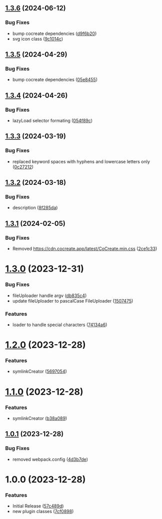 ## [1.3.6](https://github.com/CoCreate-app/CoCreate-webpack/compare/v1.3.5...v1.3.6) (2024-06-12)


### Bug Fixes

* bump cocreate dependencies ([d9f6b20](https://github.com/CoCreate-app/CoCreate-webpack/commit/d9f6b200a8624be3ce53d30db6f952391c4d033c))
* svg icon class ([9c1014c](https://github.com/CoCreate-app/CoCreate-webpack/commit/9c1014cad45ecfbfe90990d23a821538b832ae7c))

## [1.3.5](https://github.com/CoCreate-app/CoCreate-webpack/compare/v1.3.4...v1.3.5) (2024-04-29)


### Bug Fixes

* bump cocreate dependencies ([05e8455](https://github.com/CoCreate-app/CoCreate-webpack/commit/05e84559f10ab984e2e1abc880fa5ba720766f37))

## [1.3.4](https://github.com/CoCreate-app/CoCreate-webpack/compare/v1.3.3...v1.3.4) (2024-04-26)


### Bug Fixes

* lazyLoad selector formating ([054f89c](https://github.com/CoCreate-app/CoCreate-webpack/commit/054f89ccde31bd74c62e248c4c5aa00de0bd0d7d))

## [1.3.3](https://github.com/CoCreate-app/CoCreate-webpack/compare/v1.3.2...v1.3.3) (2024-03-19)


### Bug Fixes

* replaced keyword spaces with hyphens and lowercase letters only ([0c27212](https://github.com/CoCreate-app/CoCreate-webpack/commit/0c27212901ce03c6d9d62a8180a3242ad18d6b48))

## [1.3.2](https://github.com/CoCreate-app/CoCreate-webpack/compare/v1.3.1...v1.3.2) (2024-03-18)


### Bug Fixes

* description ([8f285da](https://github.com/CoCreate-app/CoCreate-webpack/commit/8f285daeabb4b85b607e24892ae0d91112ed8a32))

## [1.3.1](https://github.com/CoCreate-app/CoCreate-webpack/compare/v1.3.0...v1.3.1) (2024-02-05)


### Bug Fixes

* Removed https://cdn.cocreate.app/latest/CoCreate.min.css ([2ce1c33](https://github.com/CoCreate-app/CoCreate-webpack/commit/2ce1c33c1f27f5fd0fdadfc053de43193d72f69a))

# [1.3.0](https://github.com/CoCreate-app/CoCreate-webpack/compare/v1.2.0...v1.3.0) (2023-12-31)


### Bug Fixes

* fileUploader handle argv ([db835c4](https://github.com/CoCreate-app/CoCreate-webpack/commit/db835c4122a2b238b149c19e0451956dc7630b1f))
* update fileUploader to pascalCase FileUploader ([1507475](https://github.com/CoCreate-app/CoCreate-webpack/commit/15074750a5f9c473841f33654b9890ce01d76e8e))


### Features

* loader to handle special characters ([74134a6](https://github.com/CoCreate-app/CoCreate-webpack/commit/74134a6066d50a486a92ca13c7ba33090fdc190a))

# [1.2.0](https://github.com/CoCreate-app/CoCreate-webpack/compare/v1.1.0...v1.2.0) (2023-12-28)


### Features

* symlinkCreator ([5697054](https://github.com/CoCreate-app/CoCreate-webpack/commit/5697054b547e3a9217c7563f4aca64429db3450b))

# [1.1.0](https://github.com/CoCreate-app/CoCreate-webpack/compare/v1.0.1...v1.1.0) (2023-12-28)


### Features

* symlinkCreator ([b38a089](https://github.com/CoCreate-app/CoCreate-webpack/commit/b38a0892b3755bf83844cbf2b17264c25d5623dc))

## [1.0.1](https://github.com/CoCreate-app/CoCreate-webpack/compare/v1.0.0...v1.0.1) (2023-12-28)


### Bug Fixes

* removed  webpack.config ([4d3b7de](https://github.com/CoCreate-app/CoCreate-webpack/commit/4d3b7def7b59c0736cbf9b2dbb3e40585486cf92))

# 1.0.0 (2023-12-28)


### Features

* Initial Release ([57c489d](https://github.com/CoCreate-app/CoCreate-webpack/commit/57c489df32681403e3827c6e43658daaf21fae11))
* new plugin classes ([7cf0898](https://github.com/CoCreate-app/CoCreate-webpack/commit/7cf0898fae463370e1bb9b2e50a6832009dc2a28))
